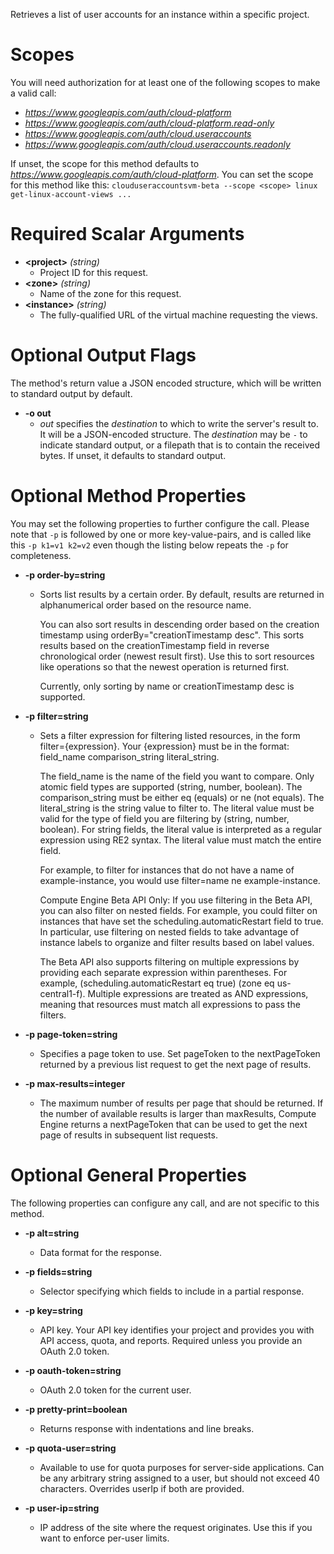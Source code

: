 Retrieves a list of user accounts for an instance within a specific project.
# Scopes

You will need authorization for at least one of the following scopes to make a valid call:

* *https://www.googleapis.com/auth/cloud-platform*
* *https://www.googleapis.com/auth/cloud-platform.read-only*
* *https://www.googleapis.com/auth/cloud.useraccounts*
* *https://www.googleapis.com/auth/cloud.useraccounts.readonly*

If unset, the scope for this method defaults to *https://www.googleapis.com/auth/cloud-platform*.
You can set the scope for this method like this: `clouduseraccountsvm-beta --scope <scope> linux get-linux-account-views ...`
# Required Scalar Arguments
* **&lt;project&gt;** *(string)*
    - Project ID for this request.
* **&lt;zone&gt;** *(string)*
    - Name of the zone for this request.
* **&lt;instance&gt;** *(string)*
    - The fully-qualified URL of the virtual machine requesting the views.

# Optional Output Flags

The method's return value a JSON encoded structure, which will be written to standard output by default.

* **-o out**
    - *out* specifies the *destination* to which to write the server's result to.
      It will be a JSON-encoded structure.
      The *destination* may be `-` to indicate standard output, or a filepath that is to contain the received bytes.
      If unset, it defaults to standard output.
# Optional Method Properties

You may set the following properties to further configure the call. Please note that `-p` is followed by one 
or more key-value-pairs, and is called like this `-p k1=v1 k2=v2` even though the listing below repeats the
`-p` for completeness.

* **-p order-by=string**
    - Sorts list results by a certain order. By default, results are returned in alphanumerical order based on the resource name.
        
        You can also sort results in descending order based on the creation timestamp using orderBy=&#34;creationTimestamp desc&#34;. This sorts results based on the creationTimestamp field in reverse chronological order (newest result first). Use this to sort resources like operations so that the newest operation is returned first.
        
        Currently, only sorting by name or creationTimestamp desc is supported.

* **-p filter=string**
    - Sets a filter expression for filtering listed resources, in the form filter={expression}. Your {expression} must be in the format: field_name comparison_string literal_string.
        
        The field_name is the name of the field you want to compare. Only atomic field types are supported (string, number, boolean). The comparison_string must be either eq (equals) or ne (not equals). The literal_string is the string value to filter to. The literal value must be valid for the type of field you are filtering by (string, number, boolean). For string fields, the literal value is interpreted as a regular expression using RE2 syntax. The literal value must match the entire field.
        
        For example, to filter for instances that do not have a name of example-instance, you would use filter=name ne example-instance.
        
        Compute Engine Beta API Only: If you use filtering in the Beta API, you can also filter on nested fields. For example, you could filter on instances that have set the scheduling.automaticRestart field to true. In particular, use filtering on nested fields to take advantage of instance labels to organize and filter results based on label values.
        
        The Beta API also supports filtering on multiple expressions by providing each separate expression within parentheses. For example, (scheduling.automaticRestart eq true) (zone eq us-central1-f). Multiple expressions are treated as AND expressions, meaning that resources must match all expressions to pass the filters.

* **-p page-token=string**
    - Specifies a page token to use. Set pageToken to the nextPageToken returned by a previous list request to get the next page of results.

* **-p max-results=integer**
    - The maximum number of results per page that should be returned. If the number of available results is larger than maxResults, Compute Engine returns a nextPageToken that can be used to get the next page of results in subsequent list requests.

# Optional General Properties

The following properties can configure any call, and are not specific to this method.

* **-p alt=string**
    - Data format for the response.

* **-p fields=string**
    - Selector specifying which fields to include in a partial response.

* **-p key=string**
    - API key. Your API key identifies your project and provides you with API access, quota, and reports. Required unless you provide an OAuth 2.0 token.

* **-p oauth-token=string**
    - OAuth 2.0 token for the current user.

* **-p pretty-print=boolean**
    - Returns response with indentations and line breaks.

* **-p quota-user=string**
    - Available to use for quota purposes for server-side applications. Can be any arbitrary string assigned to a user, but should not exceed 40 characters. Overrides userIp if both are provided.

* **-p user-ip=string**
    - IP address of the site where the request originates. Use this if you want to enforce per-user limits.
